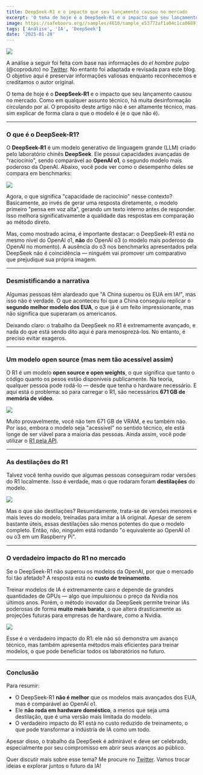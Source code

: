 ```yaml
---
title: DeepSeek-R1 e o impacto que seu lançamento causou no mercado
excerpt: 'O tema de hoje é o DeepSeek-R1 e o impacto que seu lançamento causou no mercado. Como em qualquer assunto técnico, há muita desinformação ...'
image: https://safebooru.org//samples/4610/sample_e53772af1a04c1ca06891720f290d04f1fc0b719.jpg?5343222
tags: ['Análise', 'IA', 'DeepSeek']
date: '2025-01-28'
---
```


![](https://safebooru.org//samples/4610/sample_e53772af1a04c1ca06891720f290d04f1fc0b719.jpg?5343222)

A análise a seguir foi feita com base nas informações do *el hombre pulpo* (@coproduto) no [Twitter](https://x.com/coproduto/status/1884002124402712642). No entanto foi adaptada e revisada para este blog. O objetivo aqui é preservar informações valiosas enquanto reconhecemos e creditamos o autor original.

O tema de hoje é o **DeepSeek-R1** e o impacto que seu lançamento causou no mercado. Como em qualquer assunto técnico, há muita desinformação circulando por aí. O propósito deste artigo não é ser altamente técnico, mas sim explicar de forma clara o que o modelo é (e o que não é).

---

### O que é o DeepSeek-R1?

O **DeepSeek-R1** é um modelo generativo de linguagem grande (LLM) criado pelo laboratório chinês **DeepSeek**. Ele possui capacidades avançadas de "raciocínio", sendo comparável ao **OpenAI o1**, o segundo modelo mais poderoso da OpenAI. Abaixo, você pode ver como o desempenho deles se compara em benchmarks:

![](https://pbs.twimg.com/media/GiVSZkVWkAAR1Vr?format=jpg&name=4096x4096)

Agora, o que significa "capacidade de raciocínio" nesse contexto? Basicamente, ao invés de gerar uma resposta diretamente, o modelo primeiro "pensa em voz alta", gerando um texto interno antes de responder. Isso melhora significativamente a qualidade das respostas em comparação ao método direto.

Mas, como mostrado acima, é importante destacar: o DeepSeek-R1 está no mesmo nível do OpenAI o1, **não** do OpenAI o3 (o modelo mais poderoso da OpenAI no momento). A ausência do o3 nos benchmarks apresentados pela DeepSeek não é coincidência — ninguém vai promover um comparativo que prejudique sua própria imagem.

---

### Desmistificando a narrativa

Algumas pessoas têm alardeado que "A China superou os EUA em IA!", mas isso não é verdade. O que aconteceu foi que a China conseguiu replicar o **segundo melhor modelo dos EUA**, o que já é um feito impressionante, mas não significa que superaram os americanos.

Deixando claro: o trabalho da DeepSeek no R1 é extremamente avançado, e nada do que está sendo dito aqui é para menosprezá-los. No entanto, é preciso evitar exageros.

---

### Um modelo open source (mas nem tão acessível assim)

O R1 é um modelo **open source e open weights**, o que significa que tanto o código quanto os pesos estão disponíveis publicamente. Na teoria, qualquer pessoa pode rodá-lo — desde que tenha o hardware necessário. E aqui está o problema: só para carregar o R1, são necessários **671 GB de memória de vídeo**.

![](https://pbs.twimg.com/media/GiVUBNKWMAAlcVw?format=jpg&name=large)

Muito provavelmente, você não tem 671 GB de VRAM, e eu também não. Por isso, embora o modelo seja "acessível" no sentido técnico, ele está longe de ser viável para a maioria das pessoas. Ainda assim, você pode utilizar o [R1 pela API](https://chat.deepseek.com/).

---

### As destilações do R1

Talvez você tenha ouvido que algumas pessoas conseguiram rodar versões do R1 localmente. Isso é verdade, mas o que rodaram foram **destilações** do modelo.

![](https://pbs.twimg.com/media/GiVUliNXAAAEN94?format=jpg&name=large)

Mas o que são destilações? Resumidamente, trata-se de versões menores e mais leves do modelo, treinadas para imitar a IA original. Apesar de serem bastante úteis, essas destilações são menos potentes do que o modelo completo. Então, não, ninguém está rodando "o equivalente ao OpenAI o1 ou o3 em um Raspberry Pi".

---

### O verdadeiro impacto do R1 no mercado

Se o DeepSeek-R1 não superou os modelos da OpenAI, por que o mercado foi tão afetado? A resposta está no **custo de treinamento**.

Treinar modelos de IA é extremamente caro e depende de grandes quantidades de GPUs — algo que impulsionou o preço da Nvidia nos últimos anos. Porém, o método inovador da DeepSeek permite treinar IAs poderosas de forma **muito mais barata**, o que altera drasticamente as projeções futuras para empresas de hardware, como a Nvidia.

![](https://pbs.twimg.com/media/GiVV61uWEAAOj6n?format=jpg&name=large)

Esse é o verdadeiro impacto do R1: ele não só demonstra um avanço técnico, mas também apresenta métodos mais eficientes para treinar modelos, o que pode beneficiar todos os laboratórios no futuro.

---

### Conclusão

Para resumir:

- O DeepSeek-R1 **não é melhor** que os modelos mais avançados dos EUA, mas é comparável ao OpenAI o1.
- Ele **não roda em hardware doméstico**, a menos que seja uma destilação, que é uma versão mais limitada do modelo.
- O verdadeiro impacto do R1 está no custo reduzido de treinamento, o que pode transformar a indústria de IA como um todo.

Apesar disso, o trabalho da DeepSeek é admirável e deve ser celebrado, especialmente por seu compromisso em abrir seus avanços ao público.

Quer discutir mais sobre esse tema? Me procure no [Twitter](https://twitter.com/Yagasaki7K). Vamos trocar ideias e explorar juntos o futuro da IA!
